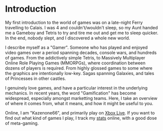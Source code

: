 # Introduction

My first introduction to the world of games was on a late-night Ferry travelling to Calais. I was 4 and couldn't/wouldn't sleep, so my Aunt handed me a Gameboy and Tetris to try and tire me out and get me to sleep quicker. In the end, nobody slept, and I discovered a whole new world.

I describe myself as a "Gamer". Someone who has played and enjoyed video games over a period spanning decades, console wars, and hundreds of games. From the addictively simple Tetris, to Massively Multiplayer Online Role Playing Games (MMORPGs), where coordination between dozens of players is required. From highly glossed games to some where the graphics are intentionally low-key. Sagas spanning Galaxies, and tales of Princesses in other castles.

I genuinely love games, and have a particular interest in the underlying mechanics. In recent years, the word "Gamification" has become widespread,
especially amongst marketting teams. Here, I take an overview of where it comes from, what it means, and how it might be useful to you.

Online, I am "Kazenone66", and primarily play on [Xbox Live](http://live.xbox.com/en-US/profile/profile.aspx?GamerTag=Kazenone66). If you want to find out what kind of games I play, I track my [stats](http://www.trueachievements.com/gamerstats.aspx?gamerid=300795) online, with a good dose of meta-gaming.
